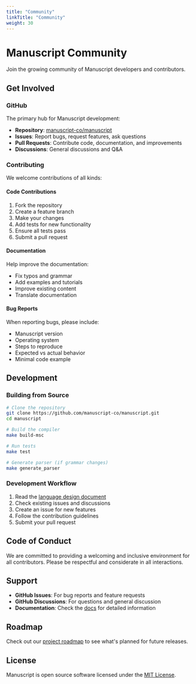 ```yaml
---
title: "Community"
linkTitle: "Community"
weight: 30
---
```


# Manuscript Community

Join the growing community of Manuscript developers and contributors.

## Get Involved

### GitHub

The primary hub for Manuscript development:

- **Repository**: [manuscript-co/manuscript](https://github.com/manuscript-co/manuscript)
- **Issues**: Report bugs, request features, ask questions
- **Pull Requests**: Contribute code, documentation, and improvements
- **Discussions**: General discussions and Q&A

### Contributing

We welcome contributions of all kinds:

#### Code Contributions

1. Fork the repository
2. Create a feature branch
3. Make your changes
4. Add tests for new functionality
5. Ensure all tests pass
6. Submit a pull request

#### Documentation

Help improve the documentation:

- Fix typos and grammar
- Add examples and tutorials
- Improve existing content
- Translate documentation

#### Bug Reports

When reporting bugs, please include:

- Manuscript version
- Operating system
- Steps to reproduce
- Expected vs actual behavior
- Minimal code example

## Development

### Building from Source

```bash
# Clone the repository
git clone https://github.com/manuscript-co/manuscript.git
cd manuscript

# Build the compiler
make build-msc

# Run tests
make test

# Generate parser (if grammar changes)
make generate_parser
```

### Development Workflow

1. Read the [language design document](https://github.com/manuscript-co/manuscript/blob/main/docs/language-design.md)
2. Check existing issues and discussions
3. Create an issue for new features
4. Follow the contribution guidelines
5. Submit your pull request

## Code of Conduct

We are committed to providing a welcoming and inclusive environment for all contributors. Please be respectful and considerate in all interactions.

## Support

- **GitHub Issues**: For bug reports and feature requests
- **GitHub Discussions**: For questions and general discussion
- **Documentation**: Check the [docs](/docs/) for detailed information

## Roadmap

Check out our [project roadmap](https://github.com/manuscript-co/manuscript/projects) to see what's planned for future releases.

## License

Manuscript is open source software licensed under the [MIT License](https://github.com/manuscript-co/manuscript/blob/main/LICENSE). 